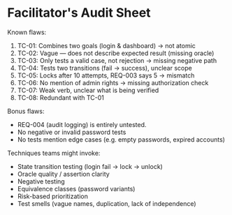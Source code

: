 # Facilitator's Audit Sheet

Known flaws:

1. TC-01: Combines two goals (login & dashboard) → not atomic
2. TC-02: Vague — does not describe expected result (missing oracle)
3. TC-03: Only tests a valid case, not rejection → missing negative path
4. TC-04: Tests two transitions (fail → success), unclear scope
5. TC-05: Locks after 10 attempts, REQ-003 says 5 → mismatch
6. TC-06: No mention of admin rights → missing authorization check
7. TC-07: Weak verb, unclear what is being verified
8. TC-08: Redundant with TC-01

Bonus flaws:
- REQ-004 (audit logging) is entirely untested.
- No negative or invalid password tests
- No tests mention edge cases (e.g. empty passwords, expired accounts)

Techniques teams might invoke:
- State transition testing (login fail → lock → unlock)
- Oracle quality / assertion clarity
- Negative testing
- Equivalence classes (password variants)
- Risk-based prioritization
- Test smells (vague names, duplication, lack of independence)

